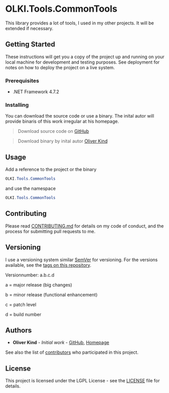 # OLKI.Tools.CommonTools

This library provides a lot of tools, I used in my other projects. It will be extended if necessary.

## Getting Started

These instructions will get you a copy of the project up and running on your local machine for development and testing purposes. See deployment for notes on how to deploy the project on a live system.

### Prerequisites

* .NET Framework 4.7.2

### Installing

You can download the source code or use a binary. The inital autor will provide binaris of this work irregular at his homepage.

> Download source code on [GitHub](https://github.com/OliverKind/OLKI.Tools.CommonTools/archive/master.zip)

> Download  binary by inital autor [Oliver Kind](https://oliver-kind.de/index.php?NId=42)

## Usage

Add a reference to the project or the binary
```C#
OLKI.Tools.CommonTools
```

and use the namespace
```C#
OLKI.Tools.CommonTools
```

## Contributing

Please read [CONTRIBUTING.md](CONTRIBUTING.md) for details on my code of conduct, and the process for submitting pull requests to me.

## Versioning

I use a versioning system similar [SemVer](http://semver.org/) for versioning. For the versions available, see the [tags on this repository](https://github.com/OliverKind/OLKI.Tools.CommonTools/tags). 

Versionnumber: a.b.c.d 

a = major release (big changes)

b = minor release (functional enhancement)

c = patch level

d = build number

## Authors

* **Oliver Kind** - *Initial work* - [GitHub](https://github.com/OliverKind), [Homepage](https://oliver-kind.de/)

See also the list of [contributors](https://github.com/OliverKind/OLKI.Tools.CommonTools/contributors) who participated in this project.

## License

This project is licensed under the LGPL License - see the [LICENSE](LICENSE) file for details.
